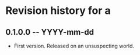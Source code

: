 # Revision history for a

## 0.1.0.0 -- YYYY-mm-dd

* First version. Released on an unsuspecting world.
